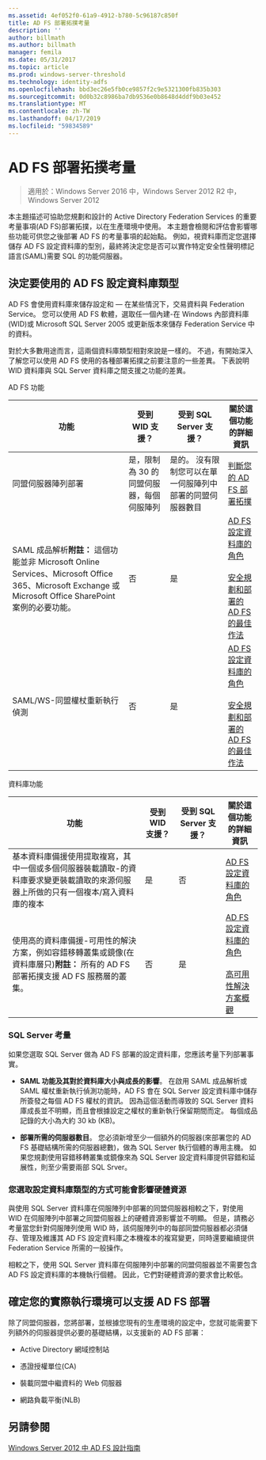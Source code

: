 ```yaml
---
ms.assetid: 4ef052f0-61a9-4912-b780-5c96187c850f
title: AD FS 部署拓撲考量
description: ''
author: billmath
ms.author: billmath
manager: femila
ms.date: 05/31/2017
ms.topic: article
ms.prod: windows-server-threshold
ms.technology: identity-adfs
ms.openlocfilehash: bbd3ec26e5fb0ce9857f2c9e5321300fb835b303
ms.sourcegitcommit: 0d0b32c8986ba7db9536e0b8648d4ddf9b03e452
ms.translationtype: MT
ms.contentlocale: zh-TW
ms.lasthandoff: 04/17/2019
ms.locfileid: "59834589"
---
```

# <a name="ad-fs-deployment-topology-considerations"></a>AD FS 部署拓撲考量

>適用於：Windows Server 2016 中，Windows Server 2012 R2 中，Windows Server 2012

本主題描述可協助您規劃和設計的 Active Directory Federation Services 的重要考量事項\(AD FS\)部署拓撲，以在生產環境中使用。 本主題會檢閱和評估會影響哪些功能可供您之後部署 AD FS 的考量事項的起始點。 例如，視資料庫而定您選擇儲存 AD FS 設定資料庫的型別，最終將決定您是否可以實作特定安全性聲明標記語言\(SAML\)需要 SQL 的功能伺服器。  
  
## <a name="determining-which-type-of-adfs-configuration-database-to-use"></a>決定要使用的 AD FS 設定資料庫類型  
AD FS 會使用資料庫來儲存設定和 — 在某些情況下，交易資料與 Federation Service。 您可以使用 AD FS 軟體，選取任一個內建\-在 Windows 內部資料庫\(WID\)或 Microsoft SQL Server 2005 或更新版本來儲存 Federation Service 中的資料。  
  
對於大多數用途而言，這兩個資料庫類型相對來說是一樣的。 不過，有開始深入了解您可以使用 AD FS 使用的各種部署拓撲之前要注意的一些差異。 下表說明 WID 資料庫與 SQL Server 資料庫之間支援之功能的差異。  
  
AD FS 功能  
  
|功能|受到 WID 支援？|受到 SQL Server 支援？|關於這個功能的詳細資訊|  
|-----------|---------------------|----------------------------|---------------------------------------|  
|同盟伺服器陣列部署|是，限制為 30 的同盟伺服器，每個伺服陣列|是的。 沒有限制您可以在單一伺服陣列中部署的同盟伺服器數目|[判斷您的 AD FS 部署拓撲](Determine-Your-AD-FS-Deployment-Topology.md)|  
|SAML 成品解析**附註：** 這個功能並非 Microsoft Online Services、Microsoft Office 365、Microsoft Exchange 或 Microsoft Office SharePoint 案例的必要功能。|否|是|[AD FS 設定資料庫的角色](../../ad-fs/technical-reference/The-Role-of-the-AD-FS-Configuration-Database.md)<br /><br />[安全規劃和部署的 AD FS 的最佳作法](Best-Practices-for-Secure-Planning-and-Deployment-of-AD-FS.md)|  
|SAML\/WS\-同盟權杖重新執行偵測|否|是|[AD FS 設定資料庫的角色](../../ad-fs/technical-reference/The-Role-of-the-AD-FS-Configuration-Database.md)<br /><br />[安全規劃和部署的 AD FS 的最佳作法](Best-Practices-for-Secure-Planning-and-Deployment-of-AD-FS.md)|  
  
資料庫功能  
  
|功能|受到 WID 支援？|受到 SQL Server 支援？|關於這個功能的詳細資訊|  
|-----------|---------------------|----------------------------|---------------------------------------|  
|基本資料庫備援使用提取複寫，其中一個或多個伺服器裝載讀取\-的資料庫要求變更裝載讀取的來源伺服器上所做的只有一個複本\/寫入資料庫的複本|是|否|[AD FS 設定資料庫的角色](../../ad-fs/technical-reference/The-Role-of-the-AD-FS-Configuration-Database.md)|  
|使用高的資料庫備援\-可用性的解決方案，例如容錯移轉叢集或鏡像\(在資料庫層只\)**附註：** 所有的 AD FS 部署拓撲支援 AD FS 服務層的叢集。|否|是|[AD FS 設定資料庫的角色](../../ad-fs/technical-reference/The-Role-of-the-AD-FS-Configuration-Database.md)<br /><br />[高可用性解決方案概觀](https://go.microsoft.com/fwlink/?LinkId=179853)|  
  
### <a name="sql-server-considerations"></a>SQL Server 考量  
如果您選取 SQL Server 做為 AD FS 部署的設定資料庫，您應該考量下列部署事實。  
  
-   **SAML 功能及其對於資料庫大小與成長的影響**。 在啟用 SAML 成品解析或 SAML 權杖重新執行偵測功能時，AD FS 會在 SQL Server 設定資料庫中儲存所簽發之每個 AD FS 權杖的資訊。 因為這個活動而導致的 SQL Server 資料庫成長並不明顯，而且會根據設定之權杖的重新執行保留期間而定。 每個成品記錄的大小為大約 30 kb \(KB\)。  
  
-   **部署所需的伺服器數目**。 您必須新增至少一個額外的伺服器\(來部署您的 AD FS 基礎結構所需的伺服器總數\)，做為 SQL Server 執行個體的專用主機。 如果您規劃使用容錯移轉叢集或鏡像來為 SQL Server 設定資料庫提供容錯和延展性，則至少需要兩部 SQL Srver。  
  
### <a name="how-the-configuration-database-type-you-select-may-impact-hardware-resources"></a>您選取設定資料庫類型的方式可能會影響硬體資源  
與使用 SQL Server 資料庫在伺服陣列中部署的同盟伺服器相較之下，對使用 WID 在伺服陣列中部署之同盟伺服器上的硬體資源影響並不明顯。 但是，請務必考量當您針對伺服陣列使用 WID 時，該伺服陣列中的每部同盟伺服器都必須儲存、管理及維護其 AD FS 設定資料庫之本機複本的複寫變更，同時還要繼續提供 Federation Service 所需的一般操作。  
  
相較之下，使用 SQL Server 資料庫在伺服陣列中部署的同盟伺服器並不需要包含 AD FS 設定資料庫的本機執行個體。 因此，它們對硬體資源的要求會比較低。  
  
## <a name="verifying-that-your-production-environment-can-support-an-ad-fs-deployment"></a>確定您的實際執行環境可以支援 AD FS 部署  
除了同盟伺服器，您將部署，並根據您現有的生產環境的設定中，您就可能需要下列額外的伺服器提供必要的基礎結構，以支援新的 AD FS 部署：  
  
-   Active Directory 網域控制站  
  
-   憑證授權單位\(CA\)  
  
-   裝載同盟中繼資料的 Web 伺服器  
  
-   網路負載平衡\(NLB\)  
  
## <a name="see-also"></a>另請參閱
[Windows Server 2012 中 AD FS 設計指南](AD-FS-Design-Guide-in-Windows-Server-2012.md)
